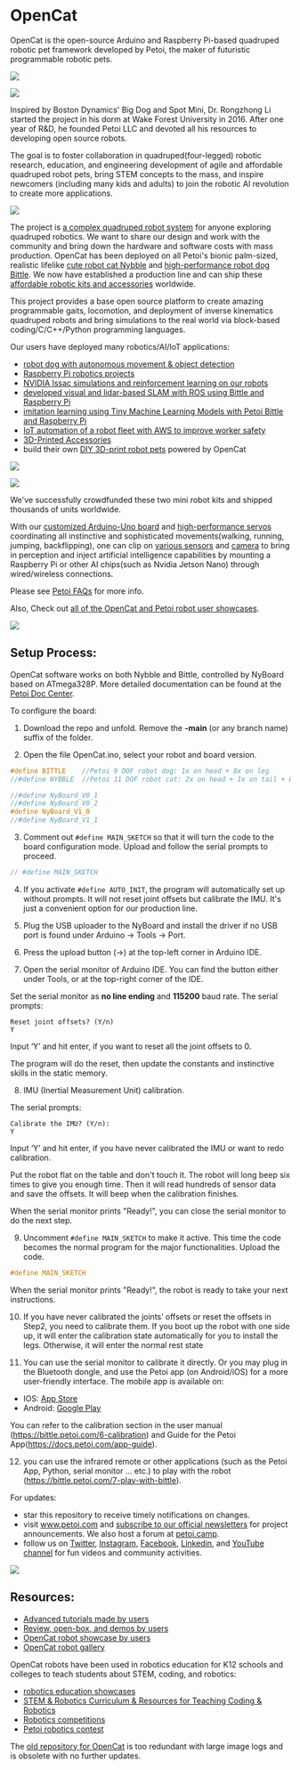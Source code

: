 # OpenCat

OpenCat is the open-source Arduino and Raspberry Pi-based quadruped robotic pet framework developed by Petoi, the maker of futuristic programmable robotic pets.

![](https://github.com/PetoiCamp/NonCodeFiles/blob/master/gif/walk.gif?raw=true)

![](https://github.com/PetoiCamp/NonCodeFiles/blob/master/gif/run.gif?raw=true)

Inspired by Boston Dynamics' Big Dog and Spot Mini, Dr. Rongzhong Li started the project in his dorm at Wake Forest University in 2016. After one year of R&D, he founded Petoi LLC and devoted all his resources to developing open source robots. 

The goal is to foster collaboration in quadruped(four-legged) robotic research, education, and engineering development of agile and affordable quadruped robot pets, bring STEM concepts to the mass, and inspire newcomers (including many kids and adults) to join the robotic AI revolution to create more applications.

![](https://github.com/PetoiCamp/NonCodeFiles/blob/master/gif/slope.gif?raw=true)

The project is [a complex quadruped robot system](https://www.petoi.com/pages/petoi-programmable-quadruped-robot-system) for anyone exploring quadruped robotics. We want to share our design and work with the community and bring down the hardware and software costs with mass production. OpenCat has been deployed on all Petoi's bionic palm-sized, realistic lifelike [cute robot cat Nybble](https://www.petoi.com/collections/robots/products/petoi-nybble-robot-cat?utm_source=github&utm_medium=code&utm_campaign=nybble) and
[high-performance robot dog Bittle](https://www.petoi.com/collections/robots/products/petoi-bittle-robot-dog?utm_source=github&utm_medium=code&utm_campaign=bittle). We now have established a production line and can ship these [affordable robotic kits and accessories](https://www.petoi.com/store?utm_source=github&utm_medium=code&utm_campaign=store) worldwide.

This project provides a base open source platform to create amazing programmable gaits, locomotion, and deployment of inverse kinematics quadruped robots and bring simulations to the real world via block-based coding/C/C++/Python programming languages.  

Our users have deployed many robotics/AI/IoT applications:
- [robot dog with autonomous movement & object detection](https://www.petoi.com/blogs/blog/reid-graves-robotics-ai-applications-with-bittle-robot-dog-raspberry-pi)
- [Raspberry Pi robotics projects](https://www.petoi.com/blogs/blog/raspberry-pi-robotics-projects-with-petoi-open-source-quadruped-robots)
- [NVIDIA Issac simulations and reinforcement learning on our robots](https://www.youtube.com/playlist?list=PLHMFXft_rV6MWNGyofDzRhpatxZuUZMdg)
- [developed visual and lidar-based SLAM with ROS using Bittle and Raspberry Pi](https://www.youtube.com/watch?v=uXpQUIF_Jyk&list=PLHMFXft_rV6MWNGyofDzRhpatxZuUZMdg&index=6)
- [imitation learning using Tiny Machine Learning Models with Petoi Bittle and Raspberry Pi](https://www.learnwitharobot.com/p/imitation-learning-with-petoi-bittle)
- [IoT automation of a robot fleet with AWS to improve worker safety](https://www.petoi.com/blogs/blog/aws-iot-robot-fleet-demo-with-petoi-bittle)
- [3D-Printed Accessories](https://www.petoi.com/blogs/blog/petoi-bittle-bittle-x-robots-3d-printed-robot-accessories)
- build their own [DIY 3D-print robot pets](https://www.petoi.com/pages/3d-printed-robot-dog-robot-cat) powered by OpenCat

![](https://github.com/PetoiCamp/NonCodeFiles/blob/master/gif/stand.gif?raw=true)

![](https://github.com/PetoiCamp/NonCodeFiles/blob/master/gif/NybbleBalance.gif?raw=true)

We've successfully crowdfunded these two mini robot kits and shipped thousands of units worldwide. 

With our [customized Arduino-Uno board](https://www.petoi.com/products/nyboard-customized-arduino-board) and [high-performance servos](https://www.petoi.com/products/quadruped-robot-dog-bittle-servo-set) coordinating all instinctive and sophisticated movements(walking, running, jumping, backflipping), one can clip on [various sensors](https://www.petoi.com/products/petoi-sensor-pack) and [camera](https://www.petoi.com/products/intelligent-camera-module) to bring in perception and inject artificial intelligence capabilities by mounting a Raspberry Pi or other AI chips(such as Nvidia Jetson Nano) through wired/wireless connections. 
 
Please see [Petoi FAQs](https://www.petoi.com/pages/faq?utm_source=github&utm_medium=code&utm_campaign=faq) for more info.

Also, Check out [all of the OpenCat and Petoi robot user showcases](https://www.petoi.camp/forum/showcase).

![](https://github.com/PetoiCamp/NonCodeFiles/blob/master/gif/ball.gif?raw=true)

## Setup  Process:

OpenCat software works on both Nybble and Bittle, controlled by NyBoard based on ATmega328P. More detailed documentation can be found at the [Petoi Doc Center](https://docs.petoi.com).

To configure the board:

1. Download the repo and unfold. Remove the **-main** (or any branch name) suffix of the folder.

2. Open the file OpenCat.ino, select your robot and board version.
```cpp
#define BITTLE    //Petoi 9 DOF robot dog: 1x on head + 8x on leg
//#define NYBBLE  //Petoi 11 DOF robot cat: 2x on head + 1x on tail + 8x on leg

//#define NyBoard_V0_1
//#define NyBoard_V0_2
#define NyBoard_V1_0
//#define NyBoard_V1_1
```

3. Comment out ```#define MAIN_SKETCH``` so that it will turn the code to the board configuration mode. Upload and follow the serial prompts to proceed.
```cpp
// #define MAIN_SKETCH
```

4. If you activate ```#define AUTO_INIT```, the program will automatically set up without prompts. It will not reset joint offsets but calibrate the IMU. It's just a convenient option for our production line.

5. Plug the USB uploader to the NyBoard and install the driver if no USB port is found under Arduino -> Tools -> Port.

6. Press the upload button (->) at the top-left corner in Arduino IDE.

7. Open the serial monitor of Arduino IDE. You can find the button either under Tools, or at the top-right corner of the IDE.

Set the serial monitor as **no line ending** and **115200** baud rate.
The serial prompts:
```
Reset joint offsets? (Y/n)
Y
```

Input ‘Y’ and hit enter, if you want to reset all the joint offsets to 0.

The program will do the reset, then update the constants and instinctive skills in the static memory.

8. IMU (Inertial Measurement Unit) calibration.

The serial prompts:
```
Calibrate the IMU? (Y/n):
Y
```
Input ‘Y’ and hit enter, if you have never calibrated the IMU or want to redo calibration.

Put the robot flat on the table and don't touch it. The robot will long beep six times to give you enough time. Then it will read hundreds of sensor data and save the offsets. It will beep when the calibration finishes.

When the serial monitor prints "Ready!", you can close the serial monitor to do the next step.

9. Uncomment ```#define MAIN_SKETCH``` to make it active. This time the code becomes the normal program for the major functionalities. Upload the code.
```cpp
#define MAIN_SKETCH
```
When the serial monitor prints "Ready!", the robot is ready to take your next instructions.

10. If you have never calibrated the joints’ offsets or reset the offsets in Step2, you need to calibrate them. If you boot up the robot with one side up, it will enter the calibration state automatically for you to install the legs. Otherwise, it will enter the normal rest state

11. You can use the serial monitor to calibrate it directly. Or you may plug in the Bluetooth dongle, and use the Petoi app (on Android/iOS) for a more user-friendly interface. The mobile app is available on:

* IOS: [App Store](https://apps.apple.com/us/app/petoi/id1581548095)
* Android: [Google Play](https://play.google.com/store/apps/details?id=com.petoi.petoiapp)

You can refer to the calibration section in the user manual (https://bittle.petoi.com/6-calibration) and Guide for the Petoi App(https://docs.petoi.com/app-guide).

12. you can use the infrared remote or other applications (such as the Petoi App, Python, serial monitor ... etc.) to play with the robot (https://bittle.petoi.com/7-play-with-bittle).

For updates:
* star this repository to receive timely notifications on changes.
* visit www.petoi.com and [subscribe to our official newsletters](https://www.petoi.com/pages/subscribe-petoi-newsletter) for project announcements. We also host a forum at [petoi.camp](https://www.petoi.com/forum).
* follow us on [Twitter](https://twitter.com/petoicamp), [Instagram](https://www.instagram.com/petoicamp/), [Facebook](https://www.facebook.com/PetoiCamp/), [Linkedin](https://www.linkedin.com/company/33449768/admin/dashboard/), and [YouTube channel](https://www.youtube.com/c/rongzhongli) for fun videos and community activities.

![](https://github.com/PetoiCamp/NonCodeFiles/blob/master/gif/backflip.gif?raw=true)

## Resources:
* [Advanced tutorials made by users](https://www.youtube.com/playlist?list=PLHMFXft_rV6MWNGyofDzRhpatxZuUZMdg)
* [Review, open-box, and demos by users](https://www.youtube.com/playlist?list=PLHMFXft_rV6PSS3Qu5yQ-0iPW-ohu1sM3)
* [OpenCat robot showcase by users](https://www.petoi.com/pages/petoi-open-source-extensions-user-demos-and-hacks)
* [OpenCat robot gallery](https://www.petoi.com/pages/robot-pet-gallery)

OpenCat robots have been used in robotics education for K12 schools and colleges to teach students about STEM, coding, and robotics:
- [robotics education showcases](https://www.petoi.com/blogs/blog/tagged/showcase+education)
- [STEM & Robotics Curriculum & Resources for Teaching Coding & Robotics](https://www.petoi.com/pages/resources-curriculum-stem-coding-robot)
- [Robotics competitions](https://www.petoi.com/blogs/blog/robot-competitions-with-petoi)
- [Petoi robotics contest](https://www.petoi.com/blogs/blog/petoi-spring-2024-robotics-contest-winners)

The [old repository for OpenCat](https://github.com/PetoiCamp/OpenCat-Old) is too redundant with large image logs and is obsolete with no further updates.
